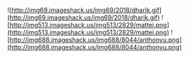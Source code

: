 ![http://img69.imageshack.us/img69/2018/dharik.gif](http://img69.imageshack.us/img69/2018/dharik.gif)
![http://img513.imageshack.us/img513/2829/mattei.png](http://img513.imageshack.us/img513/2829/mattei.png)
![http://img688.imageshack.us/img688/8044/anthonyu.png](http://img688.imageshack.us/img688/8044/anthonyu.png)